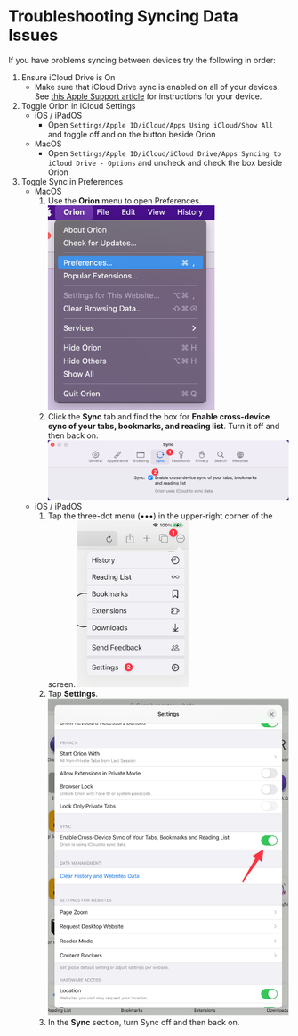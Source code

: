 # Troubleshooting Syncing Data Issues

If you have problems syncing between devices try the following in order:

1. Ensure iCloud Drive is On
    - Make sure that iCloud Drive sync is enabled on all of your devices. See [this Apple Support article](https://support.apple.com/en-us/HT204025) for instructions for your device.
1. Toggle Orion in iCloud Settings
    - iOS / iPadOS
        - Open `Settings/Apple ID/iCloud/Apps Using iCloud/Show All` and toggle off and on the button beside Orion
    - MacOS
        - Open `Settings/Apple ID/iCloud/iCloud Drive/Apps Syncing to iCloud Drive - Options` and uncheck and check the box beside Orion
1. Toggle Sync in Preferences
    - MacOS
        1. Use the **Orion** menu to open Preferences.
        <img src="../../features/media/macos_orion_prefs_menu.png" width="300" alt="Open Orion Preferences"><br />
        1. Click the **Sync** tab and find the box for **Enable cross-device sync of your tabs, bookmarks, and reading list**. Turn it off and then back on.
        <img src="../../features/media/macos_orion_sync_tab.png" width="500" alt="Orion Sync Tab"><br />
    - iOS / iPadOS
        1. Tap the three-dot menu (•••) in the upper-right corner of the screen.
        <img src="../../features/media/ipados_settings.png" width="200" alt="ipadOS Settings"><br />
        1. Tap **Settings**.
        <img src="../../features/media/ipados_sync_settings.png" width="500" alt="iPadOS Orion Sync Settings"><br />
        1. In the **Sync** section, turn Sync off and then back on.
